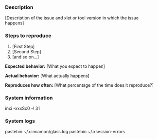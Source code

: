 <!--
* Please search this repository issues and pull requests before reporting a bug or requesting a feature.
* Messages can be written in English or Spanish.
* Mensajes pueden ser escritos en Inglés o Español.
* Preview the message before submitting it.
* The following information only needs to be provided when reporting bugs.
-->

### Description

[Description of the issue and xlet or tool version in which the issue happens]

### Steps to reproduce

1. [First Step]
2. [Second Step]
3. [and so on...]

**Expected behavior:** [What you expect to happen]

**Actual behavior:** [What actually happens]

**Reproduces how often:** [What percentage of the time does it reproduce?]


### System information

<!-- Paste bellow the output given by the following command run on a terminal. -->
inxi -xxxSc0 -! 31

### System logs

<!--
Check the content of the log files for sensible information BEFORE running the commands.
For distributions not provided with the pastebin command, just upload the content of the files to any "pastebin" service (dpaste.com, for example).
**Archlinux users:** The command `pastebinit` is available if its package is installed.
-->

<!-- Paste bellow the URLs given by the following two commands run on a terminal. -->
pastebin ~/.cinnamon/glass.log
pastebin ~/.xsession-errors
